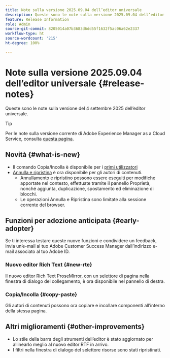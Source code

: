 ```yaml
---
title: Note sulla versione 2025.09.04 dell’editor universale
description: Queste sono le note sulla versione 2025.09.04 dell’editor universale.
feature: Release Information
role: Admin
source-git-commit: 8205014a07b3683d6dd55f1632f5ac06a62e2337
workflow-type: ht
source-wordcount: '215'
ht-degree: 100%

---
```



# Note sulla versione 2025.09.04 dell’editor universale {#release-notes}

Queste sono le note sulla versione del 4 settembre 2025 dell’editor universale.

>[!TIP]
>
>Per le note sulla versione corrente di Adobe Experience Manager as a Cloud Service, consulta [questa pagina](/help/release-notes/release-notes-cloud/release-notes-current.md).

## Novità {#what-is-new}

* Il comando Copia/Incolla è disponibile per i [primi utilizzatori](#copy-paste)
* [Annulla e ripristina](/help/sites-cloud/authoring/universal-editor/authoring.md#undo-redo) è ora disponibile per gli autori di contenuti.
   * Annullamento e ripristino possono essere eseguiti per modifiche apportate nel contesto, effettuate tramite il pannello Proprietà, nonché aggiunta, duplicazione, spostamento ed eliminazione di blocchi.
   * Le operazioni Annulla e Ripristina sono limitate alla sessione corrente del browser.

## Funzioni per adozione anticipata {#early-adopter}

Se ti interessa testare queste nuove funzioni e condividere un feedback, invia un’e-mail al tuo Adobe Customer Success Manager dall’indirizzo e-mail associato al tuo Adobe ID.

### Nuovo editor Rich Text {#new-rte}

Il nuovo editor Rich Text ProseMirror, con un selettore di pagina nella finestra di dialogo del collegamento, è ora disponibile nel pannello di destra.

### Copia/Incolla {#copy-paste}

Gli autori di contenuti possono ora copiare e incollare componenti all’interno della stessa pagina.

## Altri miglioramenti {#other-improvements}

* Lo stile della barra degli strumenti dell’editor è stato aggiornato per allinearlo meglio al nuovo editor RTF in arrivo.
* I filtri nella finestra di dialogo del selettore risorse sono stati ripristinati.
